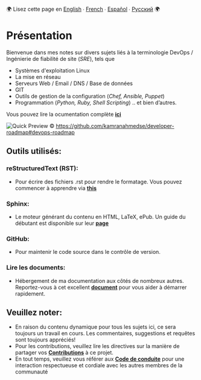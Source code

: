 :earth_africa: Lisez cette page en [English](README.md) ∙ [French](README_FR.md) ∙ [Español](README_ES.md) ∙ [Русский](README_RU.md) :earth_africa:

<h1> Présentation </h1>


Bienvenue dans mes notes sur divers sujets liés à la terminologie DevOps / Ingénierie de fiabilité de site (_SRE_), tels que
- Systèmes d'exploitation Linux
- La mise en réseau
- Serveurs Web / Email / DNS / Base de données
- GIT
- Outils de gestion de la configuration (_Chef, Ansible, Puppet_)
- Programmation (_Python, Ruby, Shell Scripting_) .. et bien d’autres.


Vous pouvez lire la ocumentation complète **[ici](https://rebrand.ly/VH-notes-RTD)**

![Quick Preview](https://raw.githubusercontent.com/kamranahmedse/developer-roadmap/master/images/devops.png)
&copy; https://github.com/kamranahmedse/developer-roadmap#devops-roadmap



<h2> Outils utilisés: </h2>

<h3> reStructuredText (RST): </h3>

- Pour écrire des fichiers .rst pour rendre le formatage. Vous pouvez commencer à apprendre via **[this](https://thomas-cokelaer.info/tutorials/sphinx/rest_syntax.html)**


<h3> Sphinx: </h3>

- Le moteur générant du contenu en HTML, LaTeX, ePub. Un guide du débutant est disponible sur leur **[page](http://www.sphinx-doc.org/en/master/index.html)**

<h3> GitHub: </h3>

- Pour maintenir le code source dans le contrôle de version.

<h3> Lire les documents: </h3>

- Hébergement de ma documentation aux côtés de nombreux autres. Reportez-vous à cet excellent **[document](http://docs.readthedocs.io/en/latest/getting_started.html)** pour vous aider à démarrer rapidement.


<h2> Veuillez noter: </h2>

- En raison du contenu dynamique pour tous les sujets ici, ce sera toujours un travail en cours. Les commentaires, suggestions et requêtes sont toujours appréciés!
- Pour les contributions, veuillez lire les directives sur la manière de partager vos **[Contributions](contributing.md)** à ce projet.
- En tout temps, veuillez vous référer aux **[Code de conduite](CODE_OF_CONDUCT.md)** pour une interaction respectueuse et cordiale avec les autres membres de la communauté
